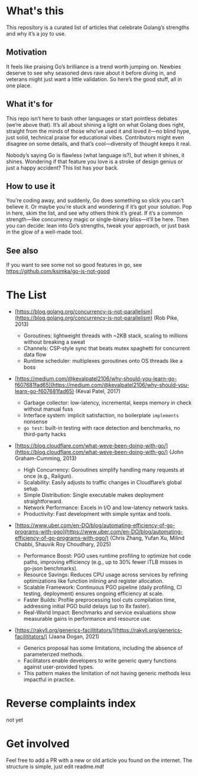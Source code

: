 # What's this

This repository is a curated list of articles that celebrate Golang’s strengths and why it’s a joy to use.

## Motivation

It feels like praising Go’s brilliance is a trend worth jumping on. Newbies deserve to see why seasoned devs rave about it before diving in, and veterans might just want a little validation. So here’s the good stuff, all in one place.

## What it's for

This repo isn’t here to bash other languages or start pointless debates (we’re above that). It’s all about shining a light on what Golang does right, straight from the minds of those who’ve used it and loved it—no blind hype, just solid, technical praise for educational vibes. Contributors might even disagree on some details, and that’s cool—diversity of thought keeps it real.

Nobody’s saying Go is flawless (what language is?), but when it shines, it shines. Wondering if that feature you love is a stroke of design genius or just a happy accident? This list has your back.

## How to use it

You’re coding away, and suddenly, Go does something so slick you can’t believe it. Or maybe you’re stuck and wondering if it’s got your solution. Pop in here, skim the list, and see why others think it’s great. If it’s a common strength—like concurrency magic or single-binary bliss—it’ll be here. Then you can decide: lean into Go’s strengths, tweak your approach, or just bask in the glow of a well-made tool.

## See also

If you want to see some not so good features in go, see https://github.com/ksimka/go-is-not-good

# The List

- [https://blog.golang.org/concurrency-is-not-parallelism](https://blog.golang.org/concurrency-is-not-parallelism) (Rob Pike, 2013)  
  - Goroutines: lightweight threads with ~2KB stack, scaling to millions without breaking a sweat  
  - Channels: CSP-style sync that beats mutex spaghetti for concurrent data flow  
  - Runtime scheduler: multiplexes goroutines onto OS threads like a boss  

- [https://medium.com/@kevalpatel2106/why-should-you-learn-go-f607681fad65](https://medium.com/@kevalpatel2106/why-should-you-learn-go-f607681fad65) (Keval Patel, 2017)  
  - Garbage collector: low-latency, incremental, keeps memory in check without manual fuss  
  - Interface system: implicit satisfaction, no boilerplate `implements` nonsense  
  - `go test`: built-in testing with race detection and benchmarks, no third-party hacks  

- [https://blog.cloudflare.com/what-weve-been-doing-with-go/](https://blog.cloudflare.com/what-weve-been-doing-with-go/) (John Graham-Cumming, 2013)  
  - High Concurrency: Goroutines simplify handling many requests at once (e.g., Railgun).
  - Scalability: Easily adjusts to traffic changes in Cloudflare’s global setup.
  - Simple Distribution: Single executable makes deployment straightforward.
  - Network Performance: Excels in I/O and low-latency network tasks.
  - Productivity: Fast development with simple syntax and tools.

- [https://www.uber.com/en-DO/blog/automating-efficiency-of-go-programs-with-pgo](https://www.uber.com/en-DO/blog/automating-efficiency-of-go-programs-with-pgo/) (Chris Zhang, Yufan Xu, Milind Chabbi, Shauvik Roy Choudhary, 2025)  
  - Performance Boost: PGO uses runtime profiling to optimize hot code paths, improving efficiency (e.g., up to 30% fewer iTLB misses in go-json benchmarks).
  - Resource Savings: Reduces CPU usage across services by refining optimizations like function inlining and register allocation.
  - Scalable Framework: Continuous PGO pipeline (daily profiling, CI testing, deployment) ensures ongoing efficiency at scale.
  - Faster Builds: Profile preprocessing tool cuts compilation time, addressing initial PGO build delays (up to 8x faster).
  - Real-World Impact: Benchmarks and service evaluations show measurable gains in performance and resource use.

- [https://rakyll.org/generics-facilititators/](https://rakyll.org/generics-facilititators/) (Jaana Dogan, 2021)  
  - Generics proposal has some limitations, including the absence of parameterized methods.
  - Facilitators enable developers to write generic query functions against user-provided types.
  - This pattern makes the limitation of not having generic methods less impactful in practice.


# Reverse complaints index

not yet

# Get involved

Feel free to add a PR with a new or old article you found on the internet. The structure is simple, just edit readme.md!
